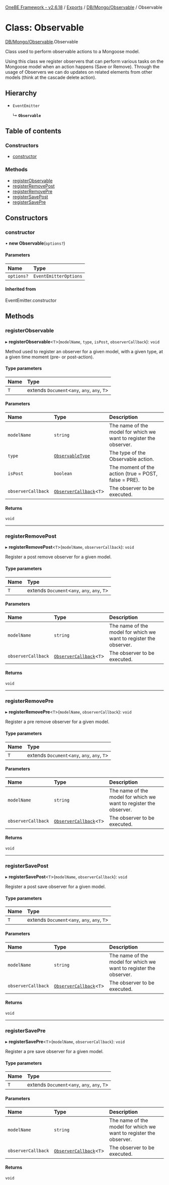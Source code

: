 [OneBE Framework - v2.6.18](../README.md) / [Exports](../modules.md) / [DB/Mongo/Observable](../modules/DB_Mongo_Observable.md) / Observable

# Class: Observable

[DB/Mongo/Observable](../modules/DB_Mongo_Observable.md).Observable

Class used to perform observable actions to a Mongoose model.

Using this class we register observers that can perform various tasks
on the Mongoose model when an action happens (Save or Remove).
Through the usage of Observers we can do updates on related elements
from other models (think at the cascade delete action).

## Hierarchy

- `EventEmitter`

  ↳ **`Observable`**

## Table of contents

### Constructors

- [constructor](DB_Mongo_Observable.Observable.md#constructor)

### Methods

- [registerObservable](DB_Mongo_Observable.Observable.md#registerobservable)
- [registerRemovePost](DB_Mongo_Observable.Observable.md#registerremovepost)
- [registerRemovePre](DB_Mongo_Observable.Observable.md#registerremovepre)
- [registerSavePost](DB_Mongo_Observable.Observable.md#registersavepost)
- [registerSavePre](DB_Mongo_Observable.Observable.md#registersavepre)

## Constructors

### constructor

• **new Observable**(`options?`)

#### Parameters

| Name | Type |
| :------ | :------ |
| `options?` | `EventEmitterOptions` |

#### Inherited from

EventEmitter.constructor

## Methods

### registerObservable

▸ **registerObservable**<`T`\>(`modelName`, `type`, `isPost`, `observerCallback`): `void`

Method used to register an observer for a given model, with a given type,
at a given time moment (pre- or post-action).

#### Type parameters

| Name | Type |
| :------ | :------ |
| `T` | extends `Document`<`any`, `any`, `any`, `T`\> |

#### Parameters

| Name | Type | Description |
| :------ | :------ | :------ |
| `modelName` | `string` | The name of the model for which we want to register the observer. |
| `type` | [`ObservableType`](../enums/DB_Mongo_Observable.ObservableType.md) | The type of the Observable action. |
| `isPost` | `boolean` | The moment of the action (true = POST, false = PRE). |
| `observerCallback` | [`ObserverCallback`](../modules/DB_Mongo_Observable.md#observercallback)<`T`\> | The observer to be executed. |

#### Returns

`void`

___

### registerRemovePost

▸ **registerRemovePost**<`T`\>(`modelName`, `observerCallback`): `void`

Register a post remove observer for a given model.

#### Type parameters

| Name | Type |
| :------ | :------ |
| `T` | extends `Document`<`any`, `any`, `any`, `T`\> |

#### Parameters

| Name | Type | Description |
| :------ | :------ | :------ |
| `modelName` | `string` | The name of the model for which we want to register the observer. |
| `observerCallback` | [`ObserverCallback`](../modules/DB_Mongo_Observable.md#observercallback)<`T`\> | The observer to be executed. |

#### Returns

`void`

___

### registerRemovePre

▸ **registerRemovePre**<`T`\>(`modelName`, `observerCallback`): `void`

Register a pre remove observer for a given model.

#### Type parameters

| Name | Type |
| :------ | :------ |
| `T` | extends `Document`<`any`, `any`, `any`, `T`\> |

#### Parameters

| Name | Type | Description |
| :------ | :------ | :------ |
| `modelName` | `string` | The name of the model for which we want to register the observer. |
| `observerCallback` | [`ObserverCallback`](../modules/DB_Mongo_Observable.md#observercallback)<`T`\> | The observer to be executed. |

#### Returns

`void`

___

### registerSavePost

▸ **registerSavePost**<`T`\>(`modelName`, `observerCallback`): `void`

Register a post save observer for a given model.

#### Type parameters

| Name | Type |
| :------ | :------ |
| `T` | extends `Document`<`any`, `any`, `any`, `T`\> |

#### Parameters

| Name | Type | Description |
| :------ | :------ | :------ |
| `modelName` | `string` | The name of the model for which we want to register the observer. |
| `observerCallback` | [`ObserverCallback`](../modules/DB_Mongo_Observable.md#observercallback)<`T`\> | The observer to be executed. |

#### Returns

`void`

___

### registerSavePre

▸ **registerSavePre**<`T`\>(`modelName`, `observerCallback`): `void`

Register a pre save observer for a given model.

#### Type parameters

| Name | Type |
| :------ | :------ |
| `T` | extends `Document`<`any`, `any`, `any`, `T`\> |

#### Parameters

| Name | Type | Description |
| :------ | :------ | :------ |
| `modelName` | `string` | The name of the model for which we want to register the observer. |
| `observerCallback` | [`ObserverCallback`](../modules/DB_Mongo_Observable.md#observercallback)<`T`\> | The observer to be executed. |

#### Returns

`void`
